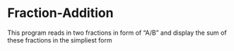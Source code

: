 # Fraction-Addition

This program reads in two fractions in form of “A/B” and display the sum of these fractions in the simpliest form
